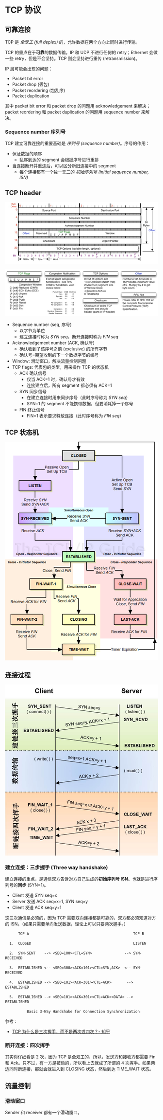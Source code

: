 # TCP 协议

## 可靠连接

TCP 是 _全双工 (full deplex)_ 的，允许数据在两个方向上同时进行传输。

TCP 的重点在于**可靠**的数据传输。IP 和 UDP 不进行任何的 retry；Ethernet 会做一些 retry，但是不会坚持。TCP 则会坚持进行重传 (retransmission)。

IP 层可能会出现的问题：

+ Packet bit error
+ Packet drop (丢包)
+ Packet reordering (包乱序)
+ Packet duplication

其中 packet bit error 和 packet drop 的问题用 acknowledgement 来解决；packet reordering 和 packet duplication 的问题用 sequence number 来解决。

### Sequence number 序列号

TCP 建立可靠连接的重要基础是 _序列号 (sequence number)_。序号的作用：

+ 保证数据的顺序
  + 乱序到达的 segment 会根据序号进行重排
+ 当连接断开并重连后，可以区分新旧连接中的 segment
  + 每个连接都有一个独一无二的 _初始序列号 (initial sequence number, ISN)_

## TCP header

![TCP header](img/tcp-header.jpg)

![TCP header footnote](img/tcp-header-2.jpg)

+ Sequence number (seq, 序号)
  + 以字节为单位
  + 建立连接时称为 _SYN seq_，断开连接时称为 _FIN seq_
+ Acknowledgement number (ACK, 确认号)
  + 确认收到了该序号之前 (exclusive) 的所有字节
  + 确认号=期望收到的下一个数据字节的编号
+ Window: 滑动窗口，解决流量控制问题
+ TCP flags: 代表包的类型，用来操作 TCP 的状态机
  + ACK 确认信号
    + 仅当 ACK=1 时，确认号才有效
    + 连接建立后，所有 segment 都必须有 ACK=1
  + SYN 同步信号
    + 在建立连接时用来同步序号（此时序号称为 _SYN seq_）
    + SYN=1 的 segment 不能携带数据，但要消耗掉一个序号
  + FIN 终止信号
    + FIN=1 表示要求释放连接（此时序号称为 _FIN seq_）

## TCP 状态机

![TCP state machine](img/tcp-state-machine.png)

## 连接过程

![TCP open/close](img/tcp-open-close.jpg)

### 建立连接：三步握手 (Three way handshake)

建立连接的重点，是通信双方告诉对方自己生成的**初始序列号 ISN**。也就是进行序列号的**同步** (SYN=1)。

+ Client 发送 SYN seq=x
+ Server 发送 ACK seq=x+1, SYN seq=y
+ Client 发送 ACK seq=y+1

这三次通信是必须的，因为 TCP 需要双向连接都是可靠的，双方都必须知道对方的 ISN。（如果只需要单向发送数据，理论上可以只要两次握手。）

```
      TCP A                                                TCP B

  1.  CLOSED                                               LISTEN

  2.  SYN-SENT    --> <SEQ=100><CTL=SYN>               --> SYN-RECEIVED

  3.  ESTABLISHED <-- <SEQ=300><ACK=101><CTL=SYN,ACK>  <-- SYN-RECEIVED

  4.  ESTABLISHED --> <SEQ=101><ACK=301><CTL=ACK>       --> ESTABLISHED

  5.  ESTABLISHED --> <SEQ=101><ACK=301><CTL=ACK><DATA> --> ESTABLISHED

          Basic 3-Way Handshake for Connection Synchronization
```

参考：

+ [TCP 为什么是三次握手，而不是两次或四次？- 知乎](https://www.zhihu.com/question/24853633)

### 断开连接：四次挥手

其实你仔细看是 2 次，因为 TCP 是全双工的，所以，发送方和接收方都需要 Fin 和 Ack。只不过，有一方是被动的，所以看上去就成了所谓的 4 次挥手。如果两边同时断连接，那就会就进入到 CLOSING 状态，然后到达 TIME_WAIT 状态。

## 流量控制

### 滑动窗口

Sender 和 receiver 都有一个滑动窗口。